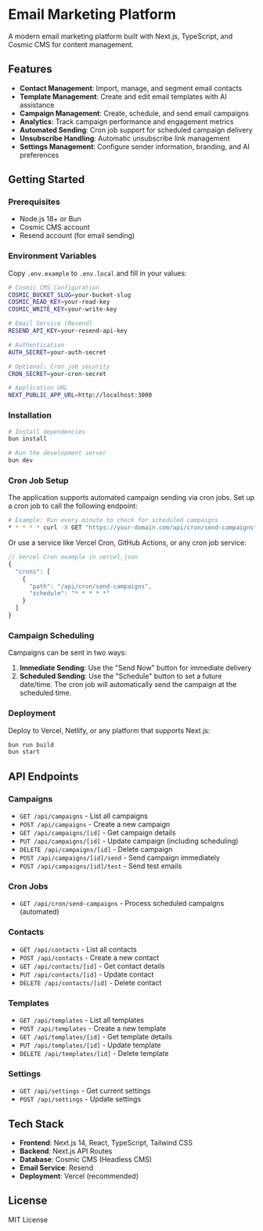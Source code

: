# Email Marketing Platform

A modern email marketing platform built with Next.js, TypeScript, and Cosmic CMS for content management.

## Features

- **Contact Management**: Import, manage, and segment email contacts
- **Template Management**: Create and edit email templates with AI assistance
- **Campaign Management**: Create, schedule, and send email campaigns
- **Analytics**: Track campaign performance and engagement metrics
- **Automated Sending**: Cron job support for scheduled campaign delivery
- **Unsubscribe Handling**: Automatic unsubscribe link management
- **Settings Management**: Configure sender information, branding, and AI preferences

## Getting Started

### Prerequisites

- Node.js 18+ or Bun
- Cosmic CMS account
- Resend account (for email sending)

### Environment Variables

Copy `.env.example` to `.env.local` and fill in your values:

```bash
# Cosmic CMS Configuration
COSMIC_BUCKET_SLUG=your-bucket-slug
COSMIC_READ_KEY=your-read-key
COSMIC_WRITE_KEY=your-write-key

# Email Service (Resend)
RESEND_API_KEY=your-resend-api-key

# Authentication
AUTH_SECRET=your-auth-secret

# Optional: Cron job security
CRON_SECRET=your-cron-secret

# Application URL
NEXT_PUBLIC_APP_URL=http://localhost:3000
```

### Installation

```bash
# Install dependencies
bun install

# Run the development server
bun dev
```

### Cron Job Setup

The application supports automated campaign sending via cron jobs. Set up a cron job to call the following endpoint:

```bash
# Example: Run every minute to check for scheduled campaigns
* * * * * curl -X GET "https://your-domain.com/api/cron/send-campaigns" -H "Authorization: Bearer YOUR_CRON_SECRET"
```

Or use a service like Vercel Cron, GitHub Actions, or any cron job service:

```javascript
// Vercel Cron example in vercel.json
{
  "crons": [
    {
      "path": "/api/cron/send-campaigns",
      "schedule": "* * * * *"
    }
  ]
}
```

### Campaign Scheduling

Campaigns can be sent in two ways:

1. **Immediate Sending**: Use the "Send Now" button for immediate delivery
2. **Scheduled Sending**: Use the "Schedule" button to set a future date/time. The cron job will automatically send the campaign at the scheduled time.

### Deployment

Deploy to Vercel, Netlify, or any platform that supports Next.js:

```bash
bun run build
bun start
```

## API Endpoints

### Campaigns
- `GET /api/campaigns` - List all campaigns
- `POST /api/campaigns` - Create a new campaign
- `GET /api/campaigns/[id]` - Get campaign details
- `PUT /api/campaigns/[id]` - Update campaign (including scheduling)
- `DELETE /api/campaigns/[id]` - Delete campaign
- `POST /api/campaigns/[id]/send` - Send campaign immediately
- `POST /api/campaigns/[id]/test` - Send test emails

### Cron Jobs
- `GET /api/cron/send-campaigns` - Process scheduled campaigns (automated)

### Contacts
- `GET /api/contacts` - List all contacts
- `POST /api/contacts` - Create a new contact
- `GET /api/contacts/[id]` - Get contact details
- `PUT /api/contacts/[id]` - Update contact
- `DELETE /api/contacts/[id]` - Delete contact

### Templates
- `GET /api/templates` - List all templates
- `POST /api/templates` - Create a new template
- `GET /api/templates/[id]` - Get template details
- `PUT /api/templates/[id]` - Update template
- `DELETE /api/templates/[id]` - Delete template

### Settings
- `GET /api/settings` - Get current settings
- `POST /api/settings` - Update settings

## Tech Stack

- **Frontend**: Next.js 14, React, TypeScript, Tailwind CSS
- **Backend**: Next.js API Routes
- **Database**: Cosmic CMS (Headless CMS)
- **Email Service**: Resend
- **Deployment**: Vercel (recommended)

## License

MIT License